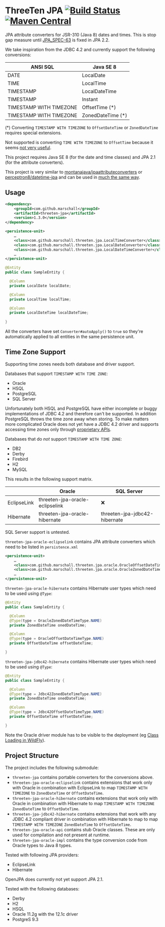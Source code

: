 ThreeTen JPA [![Build Status](https://travis-ci.org/marschall/threeten-jpa.svg?branch=master)](https://travis-ci.org/marschall/threeten-jpa) [![Maven Central](https://maven-badges.herokuapp.com/maven-central/com.github.marschall/threeten-jpa/badge.svg)](https://maven-badges.herokuapp.com/maven-central/com.github.marschall/threeten-jpa)
============

JPA attribute converters for JSR-310 (Java 8) dates and times.
This is stop gap measure until [JPA_SPEC-63](https://java.net/jira/browse/JPA_SPEC-63) is fixed in JPA 2.2.

We take inspiration from the JDBC 4.2 and currently support the following conversions:

| ANSI SQL                | Java SE 8         |
| ----------------------- | ----------------- |
| DATE                    | LocalDate         |
| TIME                    | LocalTime         |
| TIMESTAMP               | LocalDateTime     |
| TIMESTAMP               | Instant           |
| TIMESTAMP WITH TIMEZONE | OffsetTime (*)    |
| TIMESTAMP WITH TIMEZONE | ZonedDateTime (*) |

 (*) Converting `TIMESTAMP WITH TIMEZONE` to `OffsetDateTime` or `ZonedDateTime` requires special extensions.

Not supported is converting `TIME WITH TIMEZONE` to `OffsetTime` because it seems [not very useful](http://www.postgresql.org/docs/9.4/static/datatype-datetime.html#DATATYPE-TIMEZONES).

This project requires Java SE 8 (for the date and time classes) and JPA 2.1 (for the attribute converters).

This project is very similar to [montanajava/jpaattributeconverters](https://bitbucket.org/montanajava/jpaattributeconverters) or [perceptron8/datetime-jpa](https://github.com/perceptron8/datetime-jpa) and can be used in [much the same way](https://wiki.java.net/blog/montanajava/archive/2014/06/17/using-java-8-datetime-classes-jpa).

Usage
-----

```xml
<dependency>
    <groupId>com.github.marschall</groupId>
    <artifactId>threeten-jpa</artifactId>
    <version>1.3.0</version>
</dependency>
```

```xml
<persistence-unit>
    …
    <class>com.github.marschall.threeten.jpa.LocalTimeConverter</class>
    <class>com.github.marschall.threeten.jpa.LocalDateConverter</class>
    <class>com.github.marschall.threeten.jpa.LocalDateTimeConverter</class>
    …
</persistence-unit>
```

```java
@Entity
public class SampleEntity {

  @Column
  private LocalDate localDate;

  @Column
  private LocalTime localTime;

  @Column
  private LocalDateTime localDateTime;
  
}
```

All the converters have set `Converter#autoApply()` to `true` so they're automatically applied to all entities in the same persistence unit.

Time Zone Support
-----------------

Supporting time zones needs both database and driver support.

Databases that support `TIMESTAMP WITH TIME ZONE`:

 * Oracle
 * HSQL
 * PostgreSQL
 * SQL Server

Unfortunately both HSQL and PostgreSQL have either incomplete or buggy implementations of JDBC 4.2 and therefore can't be supported. In addition PostgreSQL throws the time zone away when storing. To make matters more complicated Oracle does not yet have a JDBC 4.2 driver and supports accessing time zones only through [proprietary APIs](http://docs.oracle.com/cd/E11882_01/appdev.112/e13995/oracle/sql/TIMESTAMPTZ.html).

Databases that do *not* support `TIMESTAMP WITH TIME ZONE`:

 * DB2
 * Derby
 * Firebird
 * H2
 * MySQL

This results in the following support matrix.

|             | Oracle                          | SQL Server                    |
| ----------- | ------------------------------- | ----------------------------- |
| EclipseLink | threeten-jpa-oracle-eclipselink | :x:                           |
| Hibernate   | threeten-jpa-oracle-hibernate   | threeten-jpa-jdbc42-hibernate |

SQL Server support is untested.

`threeten-jpa-oracle-eclipselink` contains JPA attribute converters which need to be listed in `persistence.xml`

```xml
<persistence-unit>
    …
    <class>com.github.marschall.threeten.jpa.oracle.OracleOffsetDateTimeConverter</class>
    <class>com.github.marschall.threeten.jpa.oracle.OracleZonedDateTimeConverter</class>
    …
</persistence-unit>
```

`threeten-jpa-oracle-hibernate` contains Hibernate user types which need to be used using `@Type`:

```java
@Entity
public class SampleEntity {

  @Column
  @Type(type = OracleZonedDateTimeType.NAME)
  private ZonedDateTime onedDateTime;

  @Column
  @Type(type = OracleOffsetDateTimeType.NAME)
  private OffsetDateTime offsetDateTime;

}
```


`threeten-jpa-jdbc42-hibernate` contains Hibernate user types which need to be used using `@Type`:

```java
@Entity
public class SampleEntity {

  @Column
  @Type(type = Jdbc42ZonedDateTimeType.NAME)
  private ZonedDateTime onedDateTime;

  @Column
  @Type(type = Jdbc42OffsetDateTimeType.NAME)
  private OffsetDateTime offsetDateTime;

}
```

Note the Oracle driver module has to be visible to the deployment (eg [Class Loading in WildFly](https://docs.jboss.org/author/display/WFLY9/Class+Loading+in+WildFly)).

Project Structure
-----------------

The project includes the following submodule:

 * `threeten-jpa` contains portable converters for the conversions above.
 * `threeten-jpa-oracle-eclipselink` contains extensions that work only with Oracle in combination with EclipseLink to map `TIMESTAMP WITH TIMEZONE` to `ZonedDateTime` or `OffsetDateTime`.
 * `threeten-jpa-oracle-hibernate` contains extensions that work only with Oracle in combination with Hibernate to map `TIMESTAMP WITH TIMEZONE` `ZonedDateTime` to `OffsetDateTime`.
 * `threeten-jpa-jdbc42-hibernate` contains extensions that work with any JDBC 4.2 compliant driver in combination with Hibernate to map to map `TIMESTAMP WITH TIMEZONE` `ZonedDateTime` to `OffsetDateTime`.
 * `threeten-jpa-oracle-api` contains stub Oracle classes. These are only used for compilation and not present at runtime.
 * `threeten-jpa-oracle-impl` contains the type conversion code from Oracle types to Java 8 types.


Tested with following JPA providers:
 * EclipseLink
 * Hibernate
 
OpenJPA does currently not yet support JPA 2.1.

Tested with the following databases:
 * Derby
 * H2
 * HSQL
 * Oracle 11.2g with the 12.1c driver
 * PostgreS 9.3
